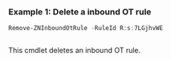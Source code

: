 ### Example 1: Delete a inbound OT rule
```powershell
Remove-ZNInboundOtRule -RuleId R:s:7LGjhvWE
```

```output

```

This cmdlet deletes an inbound OT rule.
